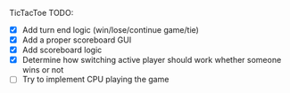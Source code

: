 TicTacToe TODO:
- [x] Add turn end logic (win/lose/continue game/tie)
- [x] Add a proper scoreboard GUI
- [x] Add scoreboard logic
- [x] Determine how switching active player should work whether someone wins or not
- [ ] Try to implement CPU playing the game